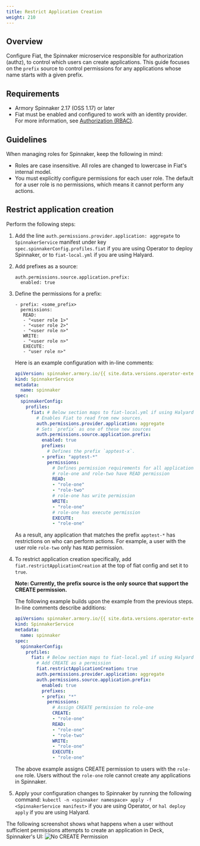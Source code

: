 ```yaml
---
title: Restrict Application Creation
weight: 210
---
```


## Overview

Configure Fiat, the Spinnaker microservice responsible for authorization (authz), to control which users can create applications. This guide focuses on the `prefix` source to control permissions for any applications whose name starts with a given prefix. 

## Requirements

* Armory Spinnaker 2.17 (OSS 1.17) or later
* Fiat must be enabled and configured to work with an identity provider. For more information, see [Authorization (RBAC)](https://www.spinnaker.io/setup/security/authorization/). 

## Guidelines

When managing roles for Spinnaker, keep the following in mind:
* Roles are case insensitive. All roles are changed to lowercase in Fiat's internal model.
* You must explicitly configure permissions for each user role. The default for a user role is no permissions, which means it cannot perform any actions.


## Restrict application creation

Perform the following steps:

1. Add the line `auth.permissions.provider.application: aggregate` to `SpinnakerService` manifest under key `spec.spinnakerConfig.profiles.fiat` if you are using Operator to deploy Spinnaker, or to `fiat-local.yml` if you are using Halyard.
2. Add prefixes as a source:

    ```
    auth.permissions.source.application.prefix:
      enabled: true
    ```
3. Define the permissions for a prefix:
    
    ```
    - prefix: <some_prefix>
      permissions:
       READ:
       - "<user role 1>"
       - "<user role 2>"
       - "<user role n>"
       WRITE:
       - "<user role n>"
       EXECUTE:
       - "user role n>"
   ```
   
    Here is an example configuration with in-line comments:

    ```yaml
    apiVersion: spinnaker.armory.io/{{ site.data.versions.operator-extended-crd-version }}
    kind: SpinnakerService
    metadata:
      name: spinnaker
    spec:
      spinnakerConfig:  
        profiles:
          fiat: # Below section maps to fiat-local.yml if using Halyard
            # Enables Fiat to read from new sources.
            auth.permissions.provider.application: aggregate
            # Sets `prefix` as one of these new sources
            auth.permissions.source.application.prefix:
              enabled: true
              prefixes:
                # Defines the prefix `apptest-x`. 
              - prefix: "apptest-*"
                permissions:
                  # Defines permission requirements for all applications that match the prefix `apptest-*` based on roles.
                  # role-one and role-two have READ permission 
                  READ:
                  - "role-one"
                  - "role-two"
                  # role-one has write permission
                  WRITE:
                  - "role-one"
                  # role-one has execute permission
                  EXECUTE:
                  - "role-one"
    ```

    As a result, any application that matches the prefix `apptest-*` has restrictions on who can perform actions. For example, a user with the user role `role-two` only has `READ` permission.<br>

4. To restrict application creation specifically, add `fiat.restrictApplicationCreation` at the top of fiat config and set it to `true`.

    **Note: Currently, the prefix source is the only source that support the CREATE permission.**

    The following example builds upon the example from the previous steps. In-line comments describe additions:

    ```yaml
    apiVersion: spinnaker.armory.io/{{ site.data.versions.operator-extended-crd-version }}
    kind: SpinnakerService
    metadata:
      name: spinnaker
    spec:
      spinnakerConfig:  
        profiles:
          fiat: # Below section maps to fiat-local.yml if using Halyard
            # Add CREATE as a permission
            fiat.restrictApplicationCreation: true
            auth.permissions.provider.application: aggregate
            auth.permissions.source.application.prefix:
              enabled: true
              prefixes:
              - prefix: "*"
                permissions:
                  # Assign CREATE permission to role-one
                  CREATE:
                  - "role-one"
                  READ:
                  - "role-one"
                  - "role-two"
                  WRITE:
                  - "role-one"
                  EXECUTE:
                  - "role-one"
    ```

    The above example assigns CREATE permission to users with the `role-one` role. Users without the `role-one` role cannot create any applications in Spinnaker.

5. Apply your configuration changes to Spinnaker by running the following command: `kubectl -n <spinnaker namespace> apply -f <SpinnakerService manifest>` if you are using Operator, or `hal deploy apply` if you are using Halyard.

The following screenshot shows what happens when a user without sufficient permissions attempts to create an application in Deck, Spinnaker's UI: 
![No CREATE Permission](/images/authz_create_permission.png)
